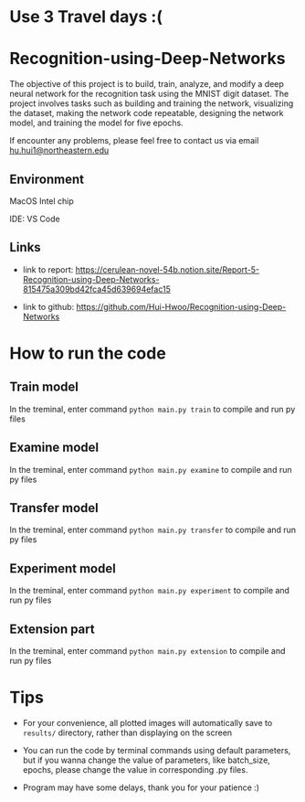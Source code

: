 # Use 3 Travel days :(

# Recognition-using-Deep-Networks

The objective of this project is to build, train, analyze, and modify a deep neural network for the recognition task using the MNIST digit dataset. The project involves tasks such as building and training the network, visualizing the dataset, making the network code repeatable, designing the network model, and training the model for five epochs. 

If encounter any problems, please feel free to contact us via email hu.hui1@northeastern.edu

## Environment

MacOS Intel chip

IDE: VS Code

## Links

- link to report: https://cerulean-novel-54b.notion.site/Report-5-Recognition-using-Deep-Networks-815475a309bd42fca45d639694efac15

- link to github: https://github.com/Hui-Hwoo/Recognition-using-Deep-Networks

# How to run the code

## Train model

In the treminal, enter command `python main.py train` to compile and run py files


## Examine model

In the treminal, enter command `python main.py examine` to compile and run py files


## Transfer model

In the treminal, enter command `python main.py transfer` to compile and run py files

## Experiment model

In the treminal, enter command `python main.py experiment` to compile and run py files

## Extension part

In the treminal, enter command `python main.py extension` to compile and run py files


# Tips

- For your convenience, all plotted images will automatically save to `results/` directory, rather than displaying on the screen

- You can run the code by terminal commands using default parameters, but if you wanna change the value of parameters, like batch_size, epochs, please change the value in corresponding .py files. 

- Program may have some delays, thank you for your patience :)


